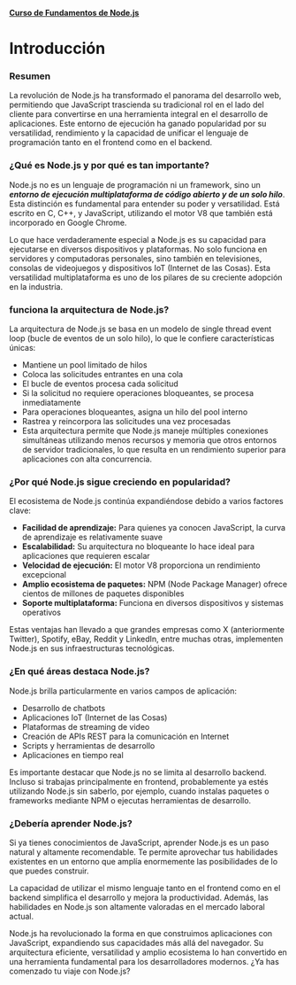 **[Curso de Fundamentos de Node.js](./../README.MD)**
# Introducción

### Resumen
La revolución de Node.js ha transformado el panorama del desarrollo web, permitiendo que JavaScript trascienda su tradicional rol en el lado del cliente para convertirse en una herramienta integral en el desarrollo de aplicaciones. Este entorno de ejecución ha ganado popularidad por su versatilidad, rendimiento y la capacidad de unificar el lenguaje de programación tanto en el frontend como en el backend.

### ¿Qué es Node.js y por qué es tan importante?
Node.js no es un lenguaje de programación ni un framework, sino un _**entorno de ejecución multiplataforma de código abierto y de un solo hilo**_. Esta distinción es fundamental para entender su poder y versatilidad. Está escrito en C, C++, y JavaScript, utilizando el motor V8 que también está incorporado en Google Chrome.

Lo que hace verdaderamente especial a Node.js es su capacidad para ejecutarse en diversos dispositivos y plataformas. No solo funciona en servidores y computadoras personales, sino también en televisiones, consolas de videojuegos y dispositivos IoT (Internet de las Cosas). Esta versatilidad multiplataforma es uno de los pilares de su creciente adopción en la industria.

### funciona la arquitectura de Node.js?
La arquitectura de Node.js se basa en un modelo de single thread event loop (bucle de eventos de un solo hilo), lo que le confiere características únicas:

* Mantiene un pool limitado de hilos
* Coloca las solicitudes entrantes en una cola
* El bucle de eventos procesa cada solicitud
* Si la solicitud no requiere operaciones bloqueantes, se procesa inmediatamente
* Para operaciones bloqueantes, asigna un hilo del pool interno
* Rastrea y reincorpora las solicitudes una vez procesadas
* Esta arquitectura permite que Node.js maneje múltiples conexiones simultáneas utilizando menos recursos y memoria que otros entornos de servidor tradicionales, lo que resulta en un rendimiento superior para aplicaciones con alta concurrencia.

### ¿Por qué Node.js sigue creciendo en popularidad?
El ecosistema de Node.js continúa expandiéndose debido a varios factores clave:

* __Facilidad de aprendizaje:__ Para quienes ya conocen JavaScript, la curva de aprendizaje es relativamente suave
* __Escalabilidad:__ Su arquitectura no bloqueante lo hace ideal para aplicaciones que requieren escalar
* __Velocidad de ejecución:__ El motor V8 proporciona un rendimiento excepcional
* __Amplio ecosistema de paquetes:__ NPM (Node Package Manager) ofrece cientos de millones de paquetes disponibles
* __Soporte multiplataforma:__ Funciona en diversos dispositivos y sistemas operativos

Estas ventajas han llevado a que grandes empresas como X (anteriormente Twitter), Spotify, eBay, Reddit y LinkedIn, entre muchas otras, implementen Node.js en sus infraestructuras tecnológicas.

### ¿En qué áreas destaca Node.js?
Node.js brilla particularmente en varios campos de aplicación:

* Desarrollo de chatbots
* Aplicaciones IoT (Internet de las Cosas)
* Plataformas de streaming de video
* Creación de APIs REST para la comunicación en Internet
* Scripts y herramientas de desarrollo
* Aplicaciones en tiempo real

Es importante destacar que Node.js no se limita al desarrollo backend. Incluso si trabajas principalmente en frontend, probablemente ya estés utilizando Node.js sin saberlo, por ejemplo, cuando instalas paquetes o frameworks mediante NPM o ejecutas herramientas de desarrollo.

### ¿Debería aprender Node.js?
Si ya tienes conocimientos de JavaScript, aprender Node.js es un paso natural y altamente recomendable. Te permite aprovechar tus habilidades existentes en un entorno que amplía enormemente las posibilidades de lo que puedes construir.

La capacidad de utilizar el mismo lenguaje tanto en el frontend como en el backend simplifica el desarrollo y mejora la productividad. Además, las habilidades en Node.js son altamente valoradas en el mercado laboral actual.

Node.js ha revolucionado la forma en que construimos aplicaciones con JavaScript, expandiendo sus capacidades más allá del navegador. Su arquitectura eficiente, versatilidad y amplio ecosistema lo han convertido en una herramienta fundamental para los desarrolladores modernos. ¿Ya has comenzado tu viaje con Node.js?